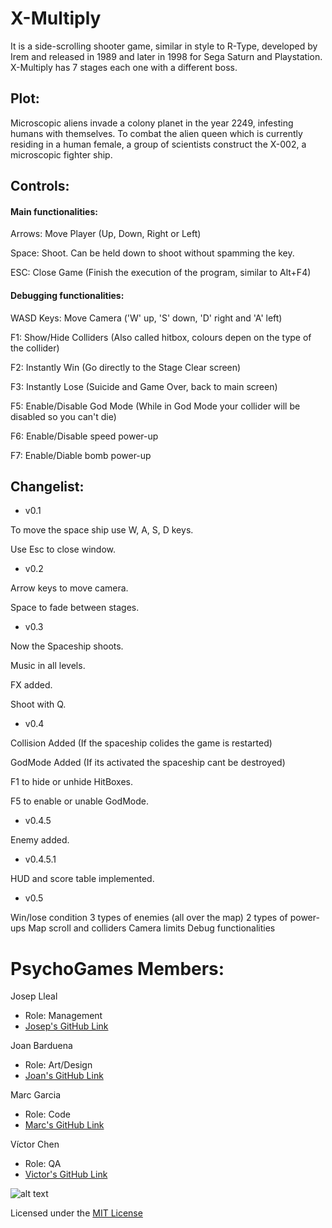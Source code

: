 ﻿# X-Multiply
It is a side-scrolling shooter game, similar in style to R-Type, developed by Irem and released in 1989 and later in 1998 for Sega Saturn and Playstation. X-Multiply has 7 stages each one with a different boss.

## Plot:
Microscopic aliens invade a colony planet in the year 2249, infesting humans with themselves. 
To combat the alien queen which is currently residing in a human female, a group of scientists 
construct the X-002, a microscopic fighter ship.


## Controls:

#### Main functionalities:

Arrows: Move Player (Up, Down, Right or Left)

Space: Shoot. Can be held down to shoot without spamming the key.

ESC: Close Game (Finish the execution of the program, similar to Alt+F4)

#### Debugging functionalities:

WASD Keys: Move Camera ('W' up, 'S' down, 'D' right and 'A' left)

F1: Show/Hide Colliders (Also called hitbox, colours depen on the type of the collider)

F2: Instantly Win (Go directly to the Stage Clear screen)

F3: Instantly Lose (Suicide and Game Over, back to main screen)

F5: Enable/Disable God Mode (While in God Mode your collider will be disabled so you can't die)

F6: Enable/Disable speed power-up

F7: Enable/Diable bomb power-up

## Changelist:
- v0.1

To move the space ship use W, A, S, D keys.

Use Esc to close window.

- v0.2

Arrow keys to move camera.

Space to fade between stages.

- v0.3

Now the Spaceship shoots.

Music in all levels.

FX added.

Shoot with Q.

- v0.4

Collision Added (If the spaceship colides the game is restarted)

GodMode Added (If its activated the spaceship cant be destroyed)

F1 to hide or unhide HitBoxes.

F5 to enable or unable GodMode.

- v0.4.5

Enemy added.

- v0.4.5.1

HUD and score table implemented.

- v0.5

Win/lose condition
3 types of enemies (all over the map)
2 types of power-ups 
Map scroll and colliders
Camera limits
Debug functionalities


# PsychoGames Members:

Josep Lleal
   - Role: Management
   - [Josep's GitHub Link](https://github.com/JosepLleal)
   
Joan Barduena
   - Role: Art/Design
   - [Joan's GitHub Link](https://github.com/JoanBarduena)
   
Marc Garcia
   - Role: Code
   - [Marc's GitHub Link](https://github.com/marcgreig)
   
Víctor Chen
   - Role: QA
   - [Victor's GitHub Link](https://github.com/Scarzard)
   
   
![alt text](https://i.gyazo.com/236d95cb0994d9f54e56128f57ca4d8c.jpg "Team photo")

Licensed under the [MIT License](LICENSE)

